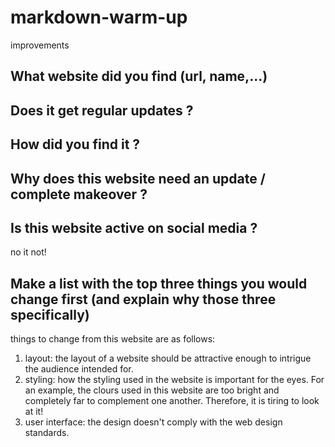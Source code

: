 # markdown-warm-up
improvements
  ##  What website did you find (url, name,...)
  ## Does it get regular updates ?
  ##  How did you find it ?
  ##  Why does this website need an update / complete makeover ?
  ##  Is this website active on social media ?
  no it not!
  ##  Make a list with the top three things you would change first (and explain why those three specifically)
things to change from this website are as follows:
1. layout: the layout of a website should be attractive enough to intrigue the audience intended for.
2. styling: how the styling used in the website is important for the eyes. For an example, the clours used in this website are too bright and completely far to complement one another. Therefore, it is tiring to look at it!
3. user interface: the design doesn't comply with the web design standards.
